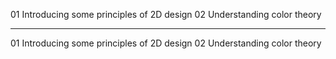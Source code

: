 01 Introducing some principles of 2D design
02 Understanding color theory

---

01 Introducing some principles of 2D design
02 Understanding color theory
